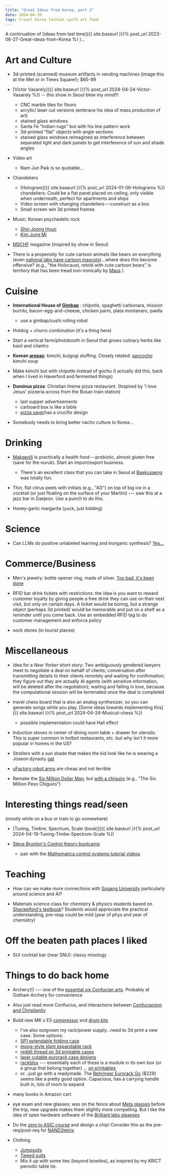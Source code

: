 ```yaml
---
title: "Great Ideas from Korea, part 2"
date: 2024-04-30
tags: travel korea fashion synth art food
---
```


A continuation of [ideas from last time]({{ site.baseurl }}{% post_url  2023-06-27-Great-ideas-from-Korea %} )...

# Art and Culture

- 3d-printed (scanned) museum artifacts in vending machines (image this at the Met or in Times Square!); $65-99
- [Victor Vasarely]({{ site.baseurl }}{% post_url 2024-04-24-Victor-Vasarely %}) -- this show in Seoul blew my mind!!! 
    - CNC marble tiles for floors
    - acrylic/ laser cut versions (embrace his idea of mass production of art)
    - stained glass windows
    - Santa Fe "Indian-rugs" but with his line pattern work
    - 3d-printed "flat" objects with angle sections
    - stained glass windows reimagined as interference between separated light and dark panels to get interference of sun and shade angles

- Video art
    - Nam Jun Paik is so quotable...

- Chandeliers
    - [Hologram]({{ site.baseurl }}{% post_url 2024-01-06-Holograms %}) chandeliers: Could be a flat panel placed on ceiling, only visible when underneath, perfect for apartments and ships
    - Video screen with changing chandeliers---construct as a box 
    - Small screen win 3d printed frames

- Music: Korean psychedelic rock
    - [Shin Joong Hyun](https://www.youtube.com/watch?v=ta4WEBJFX6k)
    - [Kim Jung Mi](https://www.youtube.com/watch?v=_R1jDGzUbpU&list=RD_R1jDGzUbpU&start_radio=1&rv=_R1jDGzUbpU&t=6)

- [MSCHF](https://en.wikipedia.org/wiki/MSCHF) magazine (inspired by show in Seoul)

- There is a propensity for cute cartoon animals like bears on everything (even [national labs have cartoon mascots](https://chemielove.krict.re.kr/intro/character.do))...where does this become offensive? (e.g., "the Holocaust, retold with cute cartoon bears" is territory that has been tread non-ironically by [Maus](https://en.wikipedia.org/wiki/Maus) )

# Cuisine 

- **International House of [Gimbap](https://en.wikipedia.org/wiki/Gimbap)** : chipotle, spaghetti carbonara, mission burrito, bacon-egg-and-cheese, chicken parm, plata montanero, paella
    - use a gimbap/sushi rolling robot

- Hotdog + churro combination (it's a thing here)

- Start a vertical farm/photobooth in Seoul that grows culinary herbs like basil and cilantro 

- **Korean [arepas](https://en.wikipedia.org/wiki/Arepa)**:  kimchi, bulgogi stuffing.  Closely related:  [sancocho](https://en.wikipedia.org/wiki/Sancocho) kimchi soup

- Make kimchi but with chipotle instead of gochu (I actually did this, back when I lived in Haverford and fermented things)

- **Dominus pizza**:  Christian theme pizza restaurant. (Inspired by 'I love Jesus' pizzeria across from the Busan train station) 
    - last supper advertisements
    - carboard box is like a bible
    - [pizza saver](https://en.wikipedia.org/wiki/Pizza_saver)has a crucifix design

- Somebody needs to bring better nacho culture to Korea...

# Drinking

- [Makgeolli](https://en.wikipedia.org/wiki/Makgeolli) is practically a health food---probiotic, almost gluten free (save for the nuruk).  Start an import/export business.
    - There's an excellent class that you can take in Seoul at [Baekusaeng](http://www.baekusaeng.com/) was totally fun.

- Thin, flat citrus peels with initials (e.g., "AD") on top of big ice in a cocktail (or just floating on the surface of your Martini) --- saw this at a jazz bar in Daejeon. Use a punch to do this.

- Honey-garlic margarita (yuck, just kidding)

# Science

- Can LLMs do positive unlabeled learning and inorganic synthesis? [Yes...](https://scholar.google.com/citations?view_op=view_citation&hl=en&user=zJC_7roAAAAJ&sortby=pubdate&citation_for_view=zJC_7roAAAAJ:hkOj_22Ku90C)

# Commerce/Business

- Men's jewelry:  bottle opener ring, made of silver. [Too bad, it's been done](https://www.google.com/search?q=bottle+opener+ring)

- RFID bar drink tickets with restrictions: the idea is you want to reward customer loyalty by giving people a free drink they can use on their next visit, but only on certain days. A ticket would be boring, but a strange object (perhaps 3d printed) would be memorable and put on a shelf as a reminder until you come back.  Use an embedded RFID tag to do customer management and enforce policy

- sock stores (in tourist places)

# Miscellaneous

- Idea for a *New Yorker* short story:  Two ambiguously gendered lawyers meet to negotiate a deal on behalf of clients; conversation after transmitting details to their clients remotely and waiting for confirmation; they figure out they are actually AI agents (with sensitive information, will be deleted after the negotiation); waiting and falling in love, because the computational session will be terminated once the deal is completed

- travel chess board that is also an analog synthesizer, so you can generate songs while you play. [Some ideas towards implementing this]({{ site.baseurl }}{% post_url 2024-04-24-Musical-chess %})
    - possible implementation could have Hall effect 

- Induction stoves in center of dining room table + drawer for utensils.  This is super common in hotbot restaurants, etc. but why isn't it more popular in homes in the US?  

- Strollers with a sun shade that makes the kid look like he is wearing a Joseon dynasty [gat](https://en.wikipedia.org/wiki/Gat_(hat))

- [uFactory robot arms](https://www.ufactory.cc) are cheap and not terrible 

- Remake the [Six Million Dollar Man](https://en.wikipedia.org/wiki/The_Six_Million_Dollar_Man), but [with a chiguiro](https://jschrier.github.io/blog/tag/chiguiro) (e.g., "The Six Million Peso Chiguiro")

# Interesting things read/seen

(mostly while on a bus or train to go somewhere)

- [Tuning, Timbre, Spectrum, Scale (book)]({{ site.baseurl }}{% post_url 2024-04-19-Tuning-Timbe-Spectrum-Scale %})

- [Steve Brunton's Control theory bootcamp](https://youtu.be/Pi7l8mMjYVE?si=gi8KSbKb-EiOCC8z)
    - pair with the [Mathematica control systems tutorial videos](https://www.wolfram.com/wolfram-u/courses/modeling-simuation/control-systems-img931/)



# Teaching 

- How can we make more connections with [Sogang University](https://en.wikipedia.org/wiki/Sogang_University) particularly around science and AI?

- Materials science class for chemistry & physics students based on [Shackelford's textbook](https://amzn.to/3JNUFbz)? Students would appreciate the practical understanding, pre-reqs could be mild (year of phys and year of chemistry)


# Off the beaten path places I liked

- SUI cocktail bar (near SNU): classy mixology

# Things to do back home

- Archery(!) --- one of the [essential six Confucian arts](https://en.wikipedia.org/wiki/Six_Arts). Probably at Gotham Archery for convenience

- Also just read more Confucius, and interactions between [Confucianism and Christianity](https://www.jstor.org/stable/1465313?seq=5)

- Build new MK x ES [compressor](https://www.ericasynths.lv/shop/diy-kits-1/edu-diy-compressor/) and [drum kits](https://www.ericasynths.lv/search/?term=EDU+DIY+drum)
    - I've also outgrown my rack/power supply...need to 3d print a new case.  Some options:
    - [SP1 extendable folding case](https://www.printables.com/model/203562-the-sp1-eurorack-case-a-modular-3d-printed-eurorac/comments)
    - [moog-style slant expandable rack](https://www.printables.com/model/758996-expandable-moog-profile-eurorack-case)
    - [reddit thread on 3d printable cases](https://www.reddit.com/r/modular/comments/wuzdgb/3d_printed_eurorack_case_plans/)
    - [laser cutable eurorack case designs](https://www.nonlinearcircuits.com/blog/2015/12/open-source-eurorack-cases.html)
    - [rackblox](https://musictech.com/news/gear/rackblox-3d-printable-modular-eurorack-case/) --- essentially each of these is a module in its own box (or a group that belong together) ... [on printables](https://www.printables.com/model/585275-rackblox-modular-eurorack-case-free-and-open-sourc)
    - or...just go with a readymade.  The [Behringer Eurorack Go](https://www.musicstore.de/de_DE/EUR/Behringer-Eurorack-GO/art-SYN0007336-000) ($229) seems like a pretty good option. Capacious, has a carrying handle built in, lots of room to expand

- many books in Amazon cart

- eye exam and new glasses; was on the fence about [Meta glasses](https://www.ray-ban.com/usa/ray-ban-meta-smart-glasses) before the trip, new upgrade makes them slightly more compelling.  But I like the idea of open hardware software of the [Brilliant labs glaseses](https://brilliant.xyz)

- Do the [zero to ASIC course](https://www.zerotoasiccourse.com) and design a chip! Consider this as the pre-req/post-req for [NAND2tetris](https://www.nand2tetris.org) 

- Clothing
    - [Jumpsuits](https://www.madepants.com/collections/mens-jumpsuits-coveralls/products/mens-slim-fit-zip-jumpsuit?variant=44828746055912)
    - [Tweed suits](https://abitto.com)
    - Mix it up with some ties (beyond bowties), as inspired by my KRICT periodic table tie.